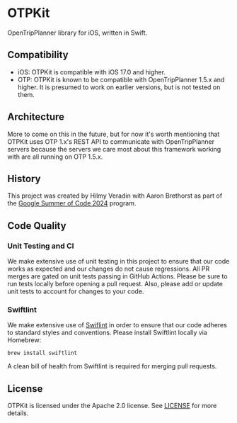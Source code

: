 # OTPKit

OpenTripPlanner library for iOS, written in Swift.

## Compatibility

* iOS: OTPKit is compatible with iOS 17.0 and higher.
* OTP: OTPKit is known to be compatible with OpenTripPlanner 1.5.x and higher. It is presumed to work on earlier versions, but is not tested on them.

## Architecture

More to come on this in the future, but for now it's worth mentioning that OTPKit uses OTP 1.x's REST API to communicate with OpenTripPlanner servers because the servers we care most about this framework working with are all running on OTP 1.5.x.

## History

This project was created by Hilmy Veradin with Aaron Brethorst as part of the [Google Summer of Code 2024](https://summerofcode.withgoogle.com/programs/2024/projects/RHtM4Lyc) program.

## Code Quality

### Unit Testing and CI

We make extensive use of unit testing in this project to ensure that our code works as expected and our changes do not cause regressions. All PR merges are gated on unit tests passing in GitHub Actions. Please be sure to run tests locally before opening a pull request. Also, please add or update unit tests to account for changes to your code.

### Swiftlint

We make extensive use of [Swiflint](https://github.com/realm/SwiftLint) in order to ensure that our code adheres to standard styles and conventions. Please install Swiftlint locally via Homebrew:

```
brew install swiftlint
```

A clean bill of health from Swiftlint is required for merging pull requests.

## License

OTPKit is licensed under the Apache 2.0 license. See [LICENSE](LICENSE) for more details.
